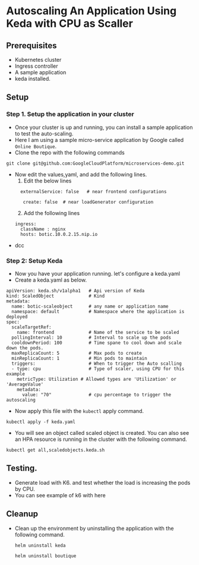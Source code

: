 # Autoscaling An Application Using Keda with CPU as Scaller

## Prerequisites
- Kubernetes cluster
- Ingress controller
- A sample application
- keda installed.

## Setup
### Step 1. Setup the application in your cluster
- Once your cluster is up and running, you can install a sample application to test the auto-scaling.
- Here I am using a sample micro-service application by Google called `Online Boutique`.
- Clone the repo with the following commands
```
git clone git@github.com:GoogleCloudPlatform/microservices-demo.git
```
- Now edit the values,yaml, and add the following lines.
  1.  Edit the below lines
   ```
     externalService: false   # near frontend configurations

      create: false  # near loadGenerator configuration
   ```
   2. Add the following lines
   ```
   ingress:
     className : nginx
     hosts: botic.10.0.2.15.nip.io
   ```
- dcc
### Step 2: Setup Keda
- Now you have your application running. let's configure a keda.yaml
- Create a keda.yaml as below.
```
apiVersion: keda.sh/v1alpha1   # Api version of Keda
kind: ScaledObject             # Kind
metadata:
  name: botic-scaleobject      # any name or application name
  namespace: default           # Namespace where the application is deployed
spec:
  scaleTargetRef:
    name: frontend             # Name of the service to be scaled 
  pollingInterval: 10          # Interval to scale up the pods
  cooldownPeriod: 100          # Time spane to cool down and scale down the pods.
  maxReplicaCount: 5           # Max pods to create
  minReplicaCount: 1           # Min pods to maintain
  triggers:                    # When to trigger the Auto scalling
  - type: cpu                  # Type of scaler, using CPU for this example
    metricType: Utilization # Allowed types are 'Utilization' or 'AverageValue' 
    metadata:
      value: "70"              # cpu percentage to trigger the autoscaling 
```
- Now apply this file with the `kubectl` apply command.
```
kubectl apply -f keda.yaml
```
- You will see an object called scaled object is created. You can also see an HPA resource is running in the cluster with the following command.
```
kubectl get all,scaledobjects.keda.sh 
```

## Testing.
- Generate load with K6. and test whether the load is increasing the pods by CPU.
- You can see example of k6 with here
  
## Cleanup

- Clean up the environment by uninstalling the application with the following command.
  ```
  helm uninstall keda
  ```
  ```
  helm uninstall boutique
  ```

